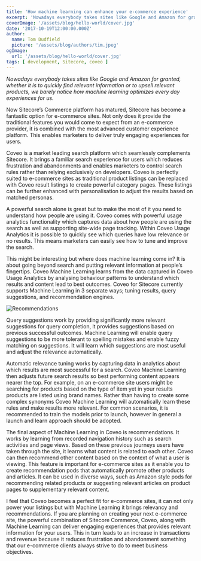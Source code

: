 ```yaml
---
title: 'How machine learning can enhance your e-commerce experience'
excerpt: 'Nowadays everybody takes sites like Google and Amazon for granted, whether it is to quickly find relevant information or to upsell relevant products, we barely notice how machine learning optimizes every day experiences for us.'
coverImage: '/assets/blog/hello-world/cover.jpg'
date: '2017-10-19T12:00:00.000Z'
author:
  name: Tom Dudfield
  picture: '/assets/blog/authors/tim.jpeg'
ogImage:
  url: '/assets/blog/hello-world/cover.jpg'
tags: [ development, Sitecore, coveo ]
---
```


*Nowadays everybody takes sites like Google and Amazon for granted, whether it is to quickly find relevant information or to upsell relevant products, we barely notice how machine learning optimizes every day experiences for us.*

Now Sitecore’s Commerce platform has matured, Sitecore has become a fantastic option for e-commerce sites. Not only does it provide the traditional features you would come to expect from an e-commerce provider, it is combined with the most advanced customer experience platform. This enables marketers to deliver truly engaging experiences for users. 

Coveo is a market leading search platform which seamlessly complements Sitecore. It brings a familiar search experience for users which reduces frustration and abandonments and enables marketers to control search rules rather than relying exclusively on developers. Coveo is perfectly suited to e-commerce sites as traditional product listings can be replaced with Coveo result listings to create powerful category pages. These listings can be further enhanced with personalisation to adjust the results based on matched personas.

A powerful search alone is great but to make the most of it you need to understand how people are using it. Coveo comes with powerful usage analytics functionality which captures data about how people are using the search as well as supporting site-wide page tracking. Within Coveo Usage Analytics it is possible to quickly see which queries have low relevance or no results. This means marketers can easily see how to tune and improve the search.

This might be interesting but where does machine learning come in? It is about going beyond search and putting relevant information at people’s fingertips. Coveo Machine Learning learns from the data captured in Coveo Usage Analytics by analysing behaviour patterns to understand which results and content lead to best outcomes. Coveo for Sitecore currently supports Machine Learning in 3 separate ways; tuning results, query suggestions, and recommendation engines.

![Recommendations](https://tomdudfield.com/content/images/2017/12/Recommendations.png)

Query suggestions work by providing significantly more relevant suggestions for query completion, it provides suggestions based on previous successful outcomes. Machine Learning will enable query suggestions to be more tolerant to spelling mistakes and enable fuzzy matching on suggestions. It will learn which suggestions are most useful and adjust the relevance automatically.

Automatic relevance tuning works by capturing data in analytics about which results are most successful for a search. Coveo Machine Learning then adjusts future search results so best performing content appears nearer the top. For example, on an e-commerce site users might be searching for products based on the type of item yet in your results products are listed using brand names. Rather than having to create some complex synonyms Coveo Machine Learning will automatically learn these rules and make results more relevant. For common scenarios, it is recommended to train the models prior to launch, however in general a launch and learn approach should be adopted.

The final aspect of Machine Learning in Coveo is recommendations. It works by learning from recorded navigation history such as search activities and page views. Based on these previous journeys users have taken through the site, it learns what content is related to each other. Coveo can then recommend other content based on the context of what a user is viewing. This feature is important for e-commerce sites as it enable you to create recommendation pods that automatically promote other products and articles. It can be used in diverse ways, such as Amazon style pods for recommending related products or suggesting relevant articles on product pages to supplementary relevant content.

I feel that Coveo becomes a perfect fit for e-commerce sites, it can not only power your listings but with Machine Learning it brings relevancy and recommendations. If you are planning on creating your next e-commerce site, the powerful combination of Sitecore Commerce, Coveo, along with Machine Learning can deliver engaging experiences that provides relevant information for your users. This in turn leads to an increase in transactions and revenue because it reduces frustration and abandonment something that our e-commerce clients always strive to do to meet business objectives. 